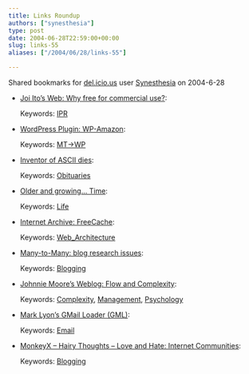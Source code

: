 ```yaml
---
title: Links Roundup
authors: ["synesthesia"]
type: post
date: 2004-06-28T22:59:00+00:00
slug: links-55 
aliases: ["/2004/06/28/links-55"]

---
```

Shared bookmarks for [del.icio.us][1] user  [Synesthesia][2] on 2004-6-28

  * [Joi Ito&#8217;s Web: Why free for commercial use?][3]:
   
    Keywords: [IPR][4]
  * [WordPress Plugin: WP-Amazon][5]:
   
    Keywords: [MT->WP][6]
  * [Inventor of ASCII dies][7]:
   
    Keywords: [Obituaries][8]
  * [Older and growing&#8230; Time][9]:
   
    Keywords: [Life][10]
  * [Internet Archive: FreeCache][11]:
   
    Keywords: [Web_Architecture][12]
  * [Many-to-Many: blog research issues][13]:
   
    Keywords: [Blogging][14]
  * [Johnnie Moore&#8217;s Weblog: Flow and Complexity][15]:
   
    Keywords: [Complexity][16], [Management][17], [Psychology][18]
  * [Mark Lyon&#8217;s GMail Loader (GML)][19]:
   
    Keywords: [Email][20]
  * [MonkeyX &#8211; Hairy Thoughts &#8211; Love and Hate: Internet Communities][21]:
   
    Keywords: [Blogging][14]

 [1]: https://del.icio.us/
 [2]: https://del.icio.us/synesthesia
 [3]: https://joi.ito.com/archives/2004/06/28/why_free_for_commercial_use.html "https://joi.ito.com/archives/2004/06/28/why_free_for_commercial_use.html"
 [4]: https://del.icio.us/synesthesia/IPR
 [5]: https://manalang.com/archives/2004/06/23/wordpress-plugin-wp-amazon "https://manalang.com/archives/2004/06/23/wordpress-plugin-wp-amazon"
 [6]: https://del.icio.us/synesthesia/MT->WP
 [7]: https://news.bbc.co.uk/2/hi/technology/3838845.stm "https://news.bbc.co.uk/2/hi/technology/3838845.stm"
 [8]: https://del.icio.us/synesthesia/Obituaries
 [9]: https://olderandgrowing.blogspot.com/2004/06/time.html "https://olderandgrowing.blogspot.com/2004/06/time.html"
 [10]: https://del.icio.us/synesthesia/Life
 [11]: https://www.archive.org/web/freecache.php "https://www.archive.org/web/freecache.php"
 [12]: https://del.icio.us/synesthesia/Web_Architecture
 [13]: https://www.corante.com/many/archives/2004/06/24/blog_research_issues.php "https://www.corante.com/many/archives/2004/06/24/blog_research_issues.php"
 [14]: https://del.icio.us/synesthesia/Blogging
 [15]: https://www.johnniemoore.com/blog/archives/000377.php "https://www.johnniemoore.com/blog/archives/000377.php"
 [16]: https://del.icio.us/synesthesia/Complexity
 [17]: https://del.icio.us/synesthesia/Management
 [18]: https://del.icio.us/synesthesia/Psychology
 [19]: https://www.marklyon.org/gmail/ "https://www.marklyon.org/gmail/"
 [20]: https://del.icio.us/synesthesia/Email
 [21]: https://www.monkeyx.com/archives/essays/love_and_hate_internet_communities.html "https://www.monkeyx.com/archives/essays/love_and_hate_internet_communities.html"